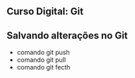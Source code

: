 ## Curso Digital: Git

## Salvando alterações no Git
* comando git push
* comando git pull
* comando git fecth
